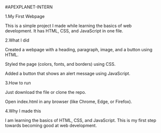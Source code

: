 #APEXPLANET-INTERN


1.My First Webpage

This is a simple project I made while learning the basics of web development. It has HTML, CSS, and JavaScript in one file.

2.What I did

Created a webpage with a heading, paragraph, image, and a button using HTML.

Styled the page (colors, fonts, and borders) using CSS.

Added a button that shows an alert message using JavaScript.

3.How to run

Just download the file or clone the repo.

Open index.html in any browser (like Chrome, Edge, or Firefox).

4.Why I made this

I am learning the basics of HTML, CSS, and JavaScript. This is my first step towards becoming good at web development.
